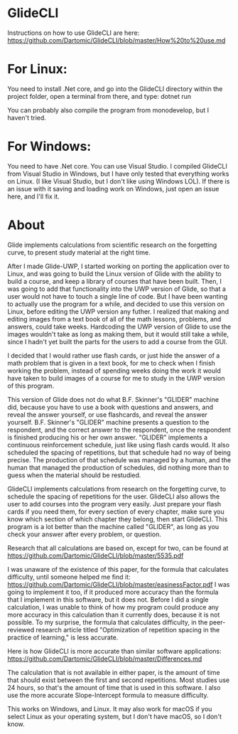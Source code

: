 # GlideCLI

Instructions on how to use GlideCLI are here: https://github.com/Dartomic/GlideCLI/blob/master/How%20to%20use.md

# For Linux: 
You need to install .Net core, and go into the GlideCLI directory within the project folder, open a terminal from there, and type: dotnet run

You can probably also compile the program from monodevelop, but I haven't tried.

# For Windows: 
You need to have .Net core. You can use Visual Studio. I compiled GlideCLI from Visual Studio in Windows, but I have only tested that everything works on Linux. (I like Visual Studio, but I don't like using Windows LOL). If there is an issue with it saving and loading work on Windows, just open an issue here, and I'll fix it.

# About
Glide implements calculations from scientific research on the forgetting curve, to present study material at the right time.


After I made Glide-UWP, I started working on porting the application over to Linux, and was going to build the Linux version of Glide with the ability to build a course, and keep a library of courses that have been built. Then, I was going to add that functionality into the UWP version of Glide, so that a user would not have to touch a single line of code. But I have been wanting to actually use the program for a while, and decided to use this version on Linux, before editing the UWP version any futher. I realized that making and editing images from a text book of all of the math lessons, problems, and answers, could take weeks. Hardcoding the UWP version of Glide to use the images wouldn't take as long as making them, but it would still take a while, since I hadn't yet built the parts for the users to add a course from the GUI.

I decided that I would rather use flash cards, or just hide the answer of a math problem that is given in a text book, for me to check when I finish working the problem, instead of spending weeks doing the work it would have taken to build images of a course for me to study in the UWP version of this program.


This version of Glide does not do what B.F. Skinner's "GLIDER" machine did, because you have to use a book with questions and answers, and reveal the answer yourself, or use flashcards, and reveal the answer yourself. B.F. Skinner's "GLIDER" machine presents a question to the respondent, and the correct answer to the respondent, once the respondent is finished producing his or her own answer. "GLIDER" implements a continuous reinforcement schedule, just like using flash cards would. It also scheduled the spacing of repetitions, but that schedule had no way of being precise. The production of that schedule was managed by a human, and the human that managed the production of schedules, did nothing more than to guess when the material should be restudied.


GlideCLI implements calculations from research on the forgetting curve, to schedule the spacing of repetitions for the user. GlideCLI also allows the user to add courses into the program very easily. Just prepare your flash cards if you need them, for every section of every chapter, make sure you know which section of which chapter they belong, then start GlideCLI. This program is a lot better than the machine called "GLIDER", as long as you check your answer after every problem, or question.

Research that all calculations are based on, except for two, can be found at https://github.com/Dartomic/GlideCLI/blob/master/5535.pdf

I was unaware of the existence of this paper, for the formula that calculates difficulty, until someone helped me find it: https://github.com/Dartomic/GlideCLI/blob/master/easinessFactor.pdf I was going to implement it too, if it produced more accuracy than the formula that I implement in this software, but it does not. Before I did a single calculation, I was unable to think of how my program could produce any more accuracy in this calculation than it currently does, because it is not possible. To my surprise, the formula that calculates difficulty, in the peer-reviewed research article titled "Optimization of repetition spacing in the practice of learning," is less accurate. 

Here is how GlideCLI is more accurate than similar software applications: https://github.com/Dartomic/GlideCLI/blob/master/Differences.md


The calculation that is not available in either paper, is the amount of time that should exist between the first and second repetitions. Most studies use 24 hours, so that's the amount of time that is used in this software. I also use the more accurate Slope-Intercept formula to measure difficulty.


This works on Windows, and Linux. It may also work for macOS if you select Linux as your operating system, but I don't have macOS, so I don't know. 
